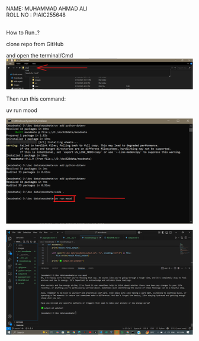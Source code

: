 NAME: MUHAMMAD AHMAD ALI <br>
ROLL NO : PIAIC255648<br>
<br>


How to Run..?<br>

clone repo from GitHub

and open the terminal/Cmd <br>
![Screenshot](/images/cmd.png)

Then run this command:

uv run mood

![Screenshot](/images/run.png)

![OUTPUT](/images/output.png)